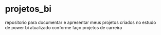 # projetos_bi
 repositorio para documentar e apresentar meus projetos criados no estudo de power bi
atualizado conforme faço projetos de carreira
